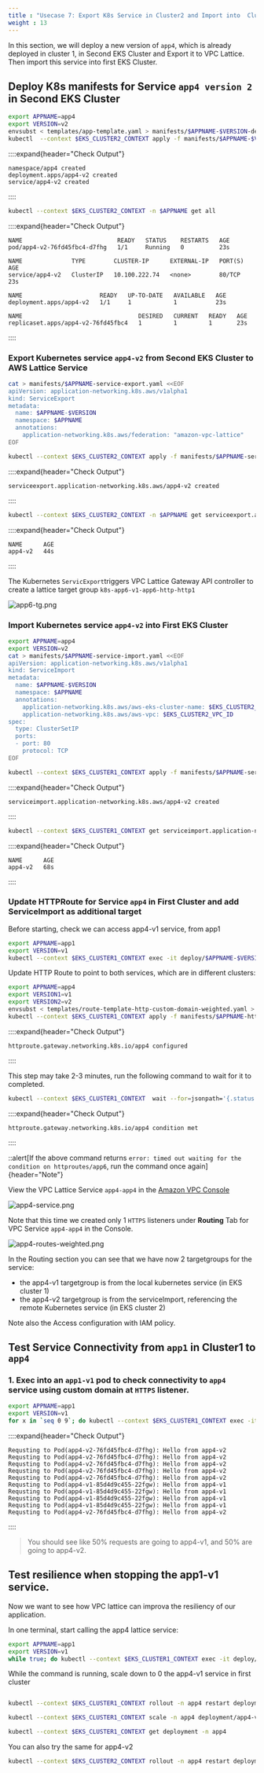 ```yaml
---
title : "Usecase 7: Export K8s Service in Cluster2 and Import into  Cluster1"
weight : 13
---
```


In this section, we will deploy a new version of `app4`, which is already deployed in cluster 1, in Second EKS Cluster and Export it to VPC Lattice. Then import this service into first EKS Cluster.

## Deploy K8s manifests for Service `app4 version 2` in Second EKS Cluster

```bash
export APPNAME=app4
export VERSION=v2
envsubst < templates/app-template.yaml > manifests/$APPNAME-$VERSION-deploy.yaml
kubectl  --context $EKS_CLUSTER2_CONTEXT apply -f manifests/$APPNAME-$VERSION-deploy.yaml
```

::::expand{header="Check Output"}
```
namespace/app4 created
deployment.apps/app4-v2 created
service/app4-v2 created
```
::::


```bash
kubectl --context $EKS_CLUSTER2_CONTEXT -n $APPNAME get all
```

::::expand{header="Check Output"}
```
NAME                           READY   STATUS    RESTARTS   AGE
pod/app4-v2-76fd45fbc4-d7fhg   1/1     Running   0          23s

NAME              TYPE        CLUSTER-IP      EXTERNAL-IP   PORT(S)   AGE
service/app4-v2   ClusterIP   10.100.222.74   <none>        80/TCP    23s

NAME                      READY   UP-TO-DATE   AVAILABLE   AGE
deployment.apps/app4-v2   1/1     1            1           23s

NAME                                 DESIRED   CURRENT   READY   AGE
replicaset.apps/app4-v2-76fd45fbc4   1         1         1       23s
```
::::

### Export Kubernetes service `app4-v2` from Second EKS Cluster to AWS Lattice Service

```bash
cat > manifests/$APPNAME-service-export.yaml <<EOF
apiVersion: application-networking.k8s.aws/v1alpha1   
kind: ServiceExport
metadata:
  name: $APPNAME-$VERSION
  namespace: $APPNAME
  annotations:
    application-networking.k8s.aws/federation: "amazon-vpc-lattice"               
EOF

kubectl --context $EKS_CLUSTER2_CONTEXT apply -f manifests/$APPNAME-service-export.yaml
```

::::expand{header="Check Output"}
```
serviceexport.application-networking.k8s.aws/app4-v2 created
```
::::

```bash
kubectl --context $EKS_CLUSTER2_CONTEXT -n $APPNAME get serviceexport.application-networking.k8s.aws app4-v2 -n app4
```

::::expand{header="Check Output"}
```
NAME      AGE
app4-v2   44s
```
::::

The Kubernetes `ServicExport`triggers VPC Lattice Gateway API controller to create a lattice target group `k8s-app6-v1-app6-http-http1`

![app6-tg.png](/static/images/6-network-security/2-vpc-lattice-service-access/app4-v2-tg.png)


### Import Kubernetes service `app4-v2` into First EKS Cluster

```bash
export APPNAME=app4
export VERSION=v2
cat > manifests/$APPNAME-service-import.yaml <<EOF
apiVersion: application-networking.k8s.aws/v1alpha1
kind: ServiceImport
metadata: 
  name: $APPNAME-$VERSION
  namespace: $APPNAME
  annotations:
    application-networking.k8s.aws/aws-eks-cluster-name: $EKS_CLUSTER2_NAME
    application-networking.k8s.aws/aws-vpc: $EKS_CLUSTER2_VPC_ID 
spec:
  type: ClusterSetIP
  ports:
  - port: 80
    protocol: TCP 
EOF

kubectl --context $EKS_CLUSTER1_CONTEXT apply -f manifests/$APPNAME-service-import.yaml
```

::::expand{header="Check Output"}
```
serviceimport.application-networking.k8s.aws/app4-v2 created
```
::::

```bash
kubectl --context $EKS_CLUSTER1_CONTEXT get serviceimport.application-networking.k8s.aws -n $APPNAME
```

::::expand{header="Check Output"}
```
NAME      AGE
app4-v2   68s
```
::::



### Update HTTPRoute for Service `app4` in First Cluster and add ServiceImport as additional target

Before starting, check we can access app4-v1 service, from app1

```bash
export APPNAME=app1
export VERSION=v1
kubectl --context $EKS_CLUSTER1_CONTEXT exec -it deploy/$APPNAME-$VERSION -c $APPNAME-$VERSION -n $APPNAME -- /bin/bash -c 'TOKEN=$(cat $AWS_CONTAINER_AUTHORIZATION_TOKEN_FILE) && STS=$(curl 169.254.170.23/v1/credentials -H "Authorization: $TOKEN") && curl --cacert /cert/root_cert.pem --aws-sigv4 "aws:amz:${AWS_REGION}:vpc-lattice-svcs" --user $(echo $STS | jq ".AccessKeyId" -r):$(echo $STS | jq ".SecretAccessKey" -r) -H "x-amz-content-sha256: UNSIGNED-PAYLOAD" -H "x-amz-security-token: $(echo $STS | jq ".Token" -r)" 'https://app4.vpc-lattice-custom-domain.io
```

Update HTTP Route to point to both services, which are in different clusters:

```bash
export APPNAME=app4
export VERSION1=v1
export VERSION2=v2
envsubst < templates/route-template-http-custom-domain-weighted.yaml > manifests/$APPNAME-https-custom-domain-weighted-service-import.yaml
kubectl --context $EKS_CLUSTER1_CONTEXT apply -f manifests/$APPNAME-https-custom-domain-weighted-service-import.yaml
```

::::expand{header="Check Output"}
```
httproute.gateway.networking.k8s.io/app4 configured
```
::::

This step may take 2-3 minutes, run the following command to wait for it to completed.

```bash
kubectl --context $EKS_CLUSTER1_CONTEXT  wait --for=jsonpath='{.status.parents[-1:].conditions[-1:].reason}'=ResolvedRefs httproute/$APPNAME -n $APPNAME
```

::::expand{header="Check Output"}
```
httproute.gateway.networking.k8s.io/app4 condition met
```
::::

::alert[If the above command returns `error: timed out waiting for the condition on httproutes/app6`, run the command once again]{header="Note"}

View the VPC Lattice Service `app4-app4` in the [Amazon VPC Console](https://console.aws.amazon.com/vpc/home?#Services:)

![app4-service.png](/static/images/6-network-security/2-vpc-lattice-service-access/app4-service.png)

Note that this time we created only 1 `HTTPS` listeners under **Routing** Tab for VPC Service `app4-app4` in the Console. 

![app4-routes-weighted.png](/static/images/6-network-security/2-vpc-lattice-service-access/app4-routes-weighted.png)

In the Routing section you can see that we have now 2 targetgroups for the service:
- the app4-v1 targetgroup is from the local kubernetes service (in EKS cluster 1)
- the app4-v2 targetgroup is from the serviceImport, referencing the remote Kubernetes service (in EKS cluster 2)

Note also the Access configuration with IAM policy.

## Test Service Connectivity from `app1` in Cluster1 to `app4` 

### 1. Exec into an `app1-v1` pod to check connectivity to `app4` service using custom domain at `HTTPS` listener.

```bash
export APPNAME=app1
export VERSION=v1
for x in `seq 0 9`; do kubectl --context $EKS_CLUSTER1_CONTEXT exec -it deploy/$APPNAME-$VERSION -c $APPNAME-$VERSION -n $APPNAME -- /bin/bash -c 'TOKEN=$(cat $AWS_CONTAINER_AUTHORIZATION_TOKEN_FILE) && STS=$(curl -s 169.254.170.23/v1/credentials -H "Authorization: $TOKEN") && curl -s --cacert /cert/root_cert.pem --aws-sigv4 "aws:amz:${AWS_REGION}:vpc-lattice-svcs" --user $(echo $STS | jq ".AccessKeyId" -r):$(echo $STS | jq ".SecretAccessKey" -r) -H "x-amz-content-sha256: UNSIGNED-PAYLOAD" -H "x-amz-security-token: $(echo $STS | jq ".Token" -r)" 'https://app4.vpc-lattice-custom-domain.io ; done
```

::::expand{header="Check Output"}
```
Requsting to Pod(app4-v2-76fd45fbc4-d7fhg): Hello from app4-v2
Requsting to Pod(app4-v2-76fd45fbc4-d7fhg): Hello from app4-v2
Requsting to Pod(app4-v2-76fd45fbc4-d7fhg): Hello from app4-v2
Requsting to Pod(app4-v2-76fd45fbc4-d7fhg): Hello from app4-v2
Requsting to Pod(app4-v2-76fd45fbc4-d7fhg): Hello from app4-v2
Requsting to Pod(app4-v1-85d4d9c455-22fgw): Hello from app4-v1
Requsting to Pod(app4-v1-85d4d9c455-22fgw): Hello from app4-v1
Requsting to Pod(app4-v1-85d4d9c455-22fgw): Hello from app4-v1
Requsting to Pod(app4-v1-85d4d9c455-22fgw): Hello from app4-v1
Requsting to Pod(app4-v2-76fd45fbc4-d7fhg): Hello from app4-v2
```
::::

> You should see like 50% requests are going to app4-v1, and 50% are going to app4-v2.

## Test resilience when stopping the app1-v1 service.

Now we want to see how VPC lattice can improva the resiliency of our application.

In one terminal, start calling the app4 lattice service:

```bash
export APPNAME=app1
export VERSION=v1
while true; do kubectl --context $EKS_CLUSTER1_CONTEXT exec -it deploy/$APPNAME-$VERSION -c $APPNAME-$VERSION -n $APPNAME -- /bin/bash -c 'TOKEN=$(cat $AWS_CONTAINER_AUTHORIZATION_TOKEN_FILE) && STS=$(curl -s 169.254.170.23/v1/credentials -H "Authorization: $TOKEN") && curl -s --cacert /cert/root_cert.pem --aws-sigv4 "aws:amz:${AWS_REGION}:vpc-lattice-svcs" --user $(echo $STS | jq ".AccessKeyId" -r):$(echo $STS | jq ".SecretAccessKey" -r) -H "x-amz-content-sha256: UNSIGNED-PAYLOAD" -H "x-amz-security-token: $(echo $STS | jq ".Token" -r)" 'https://app4.vpc-lattice-custom-domain.io ; done
```

While the command is running, scale down to 0 the app4-v1 service in first cluster

```bash

kubectl --context $EKS_CLUSTER1_CONTEXT rollout -n app4 restart deployment app4-v1 

kubectl --context $EKS_CLUSTER1_CONTEXT scale -n app4 deployment/app4-v1 --replicas=0

kubectl --context $EKS_CLUSTER1_CONTEXT get deployment -n app4
```


You can also try the same for app4-v2

```bash
kubectl --context $EKS_CLUSTER2_CONTEXT rollout -n app4 restart deployment app4-v2
```